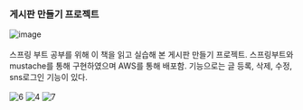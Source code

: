 ### 게시판 만들기 프로젝트
![image](https://user-images.githubusercontent.com/49604943/117984122-85f4f900-b372-11eb-94ef-2fe94ed0e15d.png)
<br><br>
스프링 부트 공부를 위해 이 책을 읽고 실습해 본 게시판 만들기 프로젝트.
스프링부트와 mustache를 통해 구현하였으며 AWS를 통해 배포함. 기능으로는 글 등록, 삭제, 수정, sns로그인 기능이 있다.
<br><br>
![6](https://user-images.githubusercontent.com/49604943/117985268-84780080-b373-11eb-8560-680b3f5b1eb2.PNG)
![4](https://user-images.githubusercontent.com/49604943/117985280-8641c400-b373-11eb-8415-2dbfcde38e35.PNG)
![7](https://user-images.githubusercontent.com/49604943/117985271-85a92d80-b373-11eb-8dc8-4a0dc20dd48f.PNG)
